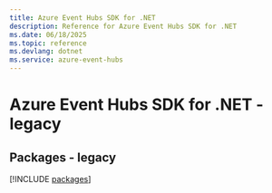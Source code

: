 ```yaml
---
title: Azure Event Hubs SDK for .NET
description: Reference for Azure Event Hubs SDK for .NET
ms.date: 06/18/2025
ms.topic: reference
ms.devlang: dotnet
ms.service: azure-event-hubs
---
```

# Azure Event Hubs SDK for .NET - legacy
## Packages - legacy
[!INCLUDE [packages](event-hubs-index.md)]